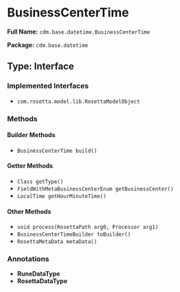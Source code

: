 # BusinessCenterTime

**Full Name:** `cdm.base.datetime.BusinessCenterTime`

**Package:** `cdm.base.datetime`

## Type: Interface

### Implemented Interfaces

- `com.rosetta.model.lib.RosettaModelObject`

### Methods

#### Builder Methods

- `BusinessCenterTime build()`

#### Getter Methods

- `Class getType()`
- `FieldWithMetaBusinessCenterEnum getBusinessCenter()`
- `LocalTime getHourMinuteTime()`

#### Other Methods

- `void process(RosettaPath arg0, Processor arg1)`
- `BusinessCenterTimeBuilder toBuilder()`
- `RosettaMetaData metaData()`

### Annotations

- **RuneDataType**
- **RosettaDataType**

